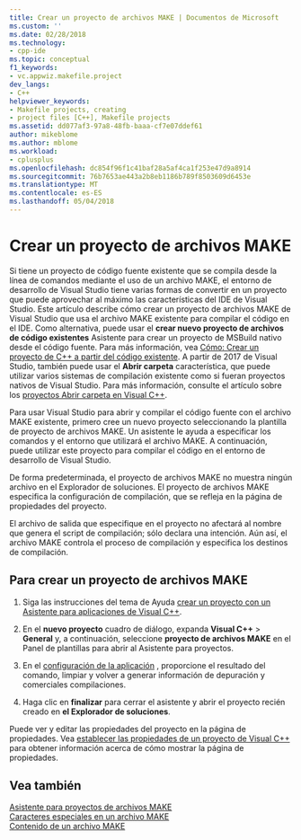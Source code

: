 ```yaml
---
title: Crear un proyecto de archivos MAKE | Documentos de Microsoft
ms.custom: ''
ms.date: 02/28/2018
ms.technology:
- cpp-ide
ms.topic: conceptual
f1_keywords:
- vc.appwiz.makefile.project
dev_langs:
- C++
helpviewer_keywords:
- Makefile projects, creating
- project files [C++], Makefile projects
ms.assetid: dd077af3-97a8-48fb-baaa-cf7e07ddef61
author: mikeblome
ms.author: mblome
ms.workload:
- cplusplus
ms.openlocfilehash: dc854f96f1c41baf28a5af4ca1f253e47d9a8914
ms.sourcegitcommit: 76b7653ae443a2b8eb1186b789f8503609d6453e
ms.translationtype: MT
ms.contentlocale: es-ES
ms.lasthandoff: 05/04/2018
---
```

# <a name="creating-a-makefile-project"></a>Crear un proyecto de archivos MAKE

Si tiene un proyecto de código fuente existente que se compila desde la línea de comandos mediante el uso de un archivo MAKE, el entorno de desarrollo de Visual Studio tiene varias formas de convertir en un proyecto que puede aprovechar al máximo las características del IDE de Visual Studio. Este artículo describe cómo crear un proyecto de archivos MAKE de Visual Studio que usa el archivo MAKE existente para compilar el código en el IDE. Como alternativa, puede usar el **crear nuevo proyecto de archivos de código existentes** Asistente para crear un proyecto de MSBuild nativo desde el código fuente. Para más información, vea [Cómo: Crear un proyecto de C++ a partir del código existente](how-to-create-a-cpp-project-from-existing-code.md). A partir de 2017 de Visual Studio, también puede usar el **Abrir carpeta** característica, que puede utilizar varios sistemas de compilación existente como si fueran proyectos nativos de Visual Studio. Para más información, consulte el artículo sobre los [proyectos Abrir carpeta en Visual C++](non-msbuild-projects.md).

Para usar Visual Studio para abrir y compilar el código fuente con el archivo MAKE existente, primero cree un nuevo proyecto seleccionando la plantilla de proyecto de archivos MAKE. Un asistente le ayuda a especificar los comandos y el entorno que utilizará el archivo MAKE. A continuación, puede utilizar este proyecto para compilar el código en el entorno de desarrollo de Visual Studio.

De forma predeterminada, el proyecto de archivos MAKE no muestra ningún archivo en el Explorador de soluciones. El proyecto de archivos MAKE especifica la configuración de compilación, que se refleja en la página de propiedades del proyecto.

El archivo de salida que especifique en el proyecto no afectará al nombre que genera el script de compilación; sólo declara una intención. Aún así, el archivo MAKE controla el proceso de compilación y especifica los destinos de compilación.

## <a name="to-create-a-makefile-project"></a>Para crear un proyecto de archivos MAKE

1. Siga las instrucciones del tema de Ayuda [crear un proyecto con un Asistente para aplicaciones de Visual C++](../ide/creating-desktop-projects-by-using-application-wizards.md).

1. En el **nuevo proyecto** cuadro de diálogo, expanda **Visual C++** > **General** y, a continuación, seleccione **proyecto de archivos MAKE** en el Panel de plantillas para abrir al Asistente para proyectos.

1. En el [configuración de la aplicación](../ide/application-settings-makefile-project-wizard.md) , proporcione el resultado del comando, limpiar y volver a generar información de depuración y comerciales compilaciones.

1. Haga clic en **finalizar** para cerrar el asistente y abrir el proyecto recién creado en **el Explorador de soluciones**.

Puede ver y editar las propiedades del proyecto en la página de propiedades. Vea [establecer las propiedades de un proyecto de Visual C++](../ide/working-with-project-properties.md) para obtener información acerca de cómo mostrar la página de propiedades.

## <a name="see-also"></a>Vea también

[Asistente para proyectos de archivos MAKE](../ide/makefile-project-wizard.md)<br/>
[Caracteres especiales en un archivo MAKE](../build/special-characters-in-a-makefile.md)<br/>
[Contenido de un archivo MAKE](../build/contents-of-a-makefile.md)<br/>
